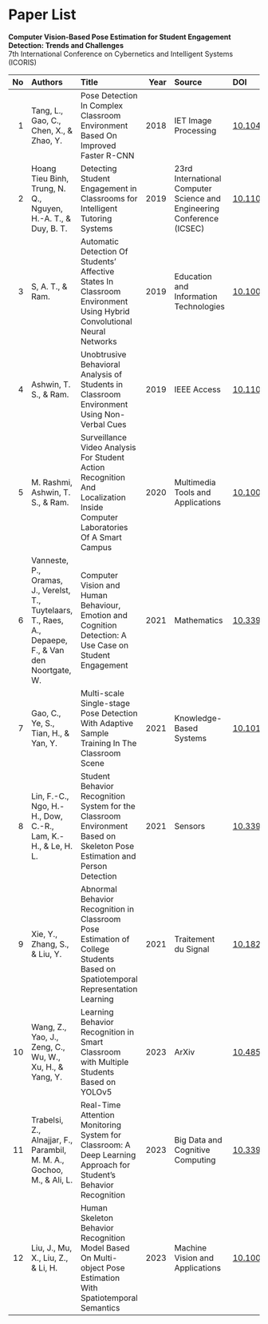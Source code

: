 # Paper List

<b>Computer Vision-Based Pose Estimation for Student Engagement Detection: Trends and Challenges</b><br>
7th International Conference on Cybernetics and Intelligent Systems (ICORIS)<br>



|   No | Authors                                                                                               | Title                                                                                                                          |   Year | Source                                                                 | DOI                                                                                |
|-----:|:------------------------------------------------------------------------------------------------------|:-------------------------------------------------------------------------------------------------------------------------------|-------:|:-----------------------------------------------------------------------|:-----------------------------------------------------------------------------------|
|    1 | Tang, L., Gao, C., Chen, X., & Zhao, Y.                                                               | Pose Detection In Complex Classroom Environment Based On Improved Faster R-CNN                                                 |   2018 | IET Image Processing                                                   | [10.1049/iet-ipr.2018.5905](https://doi.org/10.1049/iet-ipr.2018.5905)             |
|    2 | Hoang Tieu Binh, Trung, N. Q., Nguyen, H.-A. T., & Duy, B. T.                                         | Detecting Student Engagement in Classrooms for Intelligent Tutoring Systems                                                    |   2019 | 23rd International Computer Science and Engineering Conference (ICSEC) | [10.1109/ICSEC47112.2019.8974739](https://doi.org/10.1109/ICSEC47112.2019.8974739) |
|    3 | S, A. T., & Ram.                                                                                      | Automatic Detection Of Students’ Affective States In Classroom Environment Using Hybrid Convolutional Neural Networks          |   2019 | Education and Information Technologies                                 | [10.1007/s10639-019-10004-6](https://doi.org/10.1007/s10639-019-10004-6)           |
|    4 | Ashwin, T. S., & Ram.                                                                                 | Unobtrusive Behavioral Analysis of Students in Classroom Environment Using Non-Verbal Cues                                     |   2019 | IEEE Access                                                            | [10.1109/ACCESS.2019.2947519](https://doi.org/10.1109/ACCESS.2019.2947519)         |
|    5 | M. Rashmi, Ashwin, T. S., & Ram.                                                                      | Surveillance Video Analysis For Student Action Recognition And Localization Inside Computer Laboratories Of A Smart Campus     |   2020 | Multimedia Tools and Applications                                      | [10.1007/s11042-020-09741-5](https://doi.org/10.1007/s11042-020-09741-5)           |
|    6 | Vanneste, P., Oramas, J., Verelst, T., Tuytelaars, T., Raes, A., Depaepe, F., & Van den Noortgate, W. | Computer Vision and Human Behaviour, Emotion and Cognition Detection: A Use Case on Student Engagement                         |   2021 | Mathematics                                                            | [10.3390/math9030287](https://doi.org/10.3390/math9030287)                         |
|    7 | Gao, C., Ye, S., Tian, H., & Yan, Y.                                                                  | Multi-scale Single-stage Pose Detection With Adaptive Sample Training In The Classroom Scene                                   |   2021 | Knowledge-Based Systems                                                | [10.1016/j.knosys.2021.107008](https://doi.org/10.1016/j.knosys.2021.107008)       |
|    8 | Lin, F.-C., Ngo, H.-H., Dow, C.-R., Lam, K.-H., & Le, H. L.                                           | Student Behavior Recognition System for the Classroom Environment Based on Skeleton Pose Estimation and Person Detection       |   2021 | Sensors                                                                | [10.3390/s21165314](https://doi.org/10.3390/s21165314)                             |
|    9 | Xie, Y., Zhang, S., & Liu, Y.                                                                         | Abnormal Behavior Recognition in Classroom Pose Estimation of College Students Based on Spatiotemporal Representation Learning |   2021 | Traitement du Signal                                                   | [10.18280/ts.380109](https://doi.org/10.18280/ts.380109)                           |
|   10 | Wang, Z., Yao, J., Zeng, C., Wu, W., Xu, H., & Yang, Y.                                               | Learning Behavior Recognition in Smart Classroom with Multiple Students Based on YOLOv5                                        |   2023 | ArXiv                                                                  | [10.48550/arXiv.2303.10916](https://doi.org/10.48550/arXiv.2303.10916)             |
|   11 | Trabelsi, Z., Alnajjar, F., Parambil, M. M. A., Gochoo, M., & Ali, L.                                 | Real-Time Attention Monitoring System for Classroom: A Deep Learning Approach for Student’s Behavior Recognition               |   2023 | Big Data and Cognitive Computing                                       | [10.3390/bdcc7010048](https://doi.org/10.3390/bdcc7010048)                         |
|   12 | Liu, J., Mu, X., Liu, Z., & Li, H.                                                                    | Human Skeleton Behavior Recognition Model Based On Multi-object Pose Estimation With Spatiotemporal Semantics                  |   2023 | Machine Vision and Applications                                        | [10.1007/s00138-023-01396-0](https://doi.org/10.1007/s00138-023-01396-0)           |